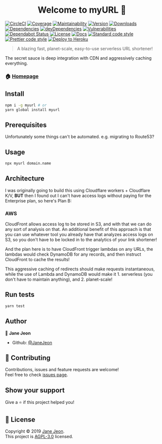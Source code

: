 <h1 align="center">Welcome to myURL 👋</h1>

[![CircleCI](https://img.shields.io/circleci/build/github/JaneJeon/myURL)](https://circleci.com/gh/JaneJeon/myURL)
[![Coverage](https://codecov.io/gh/JaneJeon/myurl/branch/master/graph/badge.svg)](https://codecov.io/gh/JaneJeon/myurl)
[![Maintainability](https://api.codeclimate.com/v1/badges/075998f9f2125e6b7961/maintainability)](https://codeclimate.com/github/JaneJeon/myURL/maintainability)
[![Version](https://img.shields.io/npm/v/myurl)](https://www.npmjs.com/package/myurl)
[![Downloads](https://img.shields.io/npm/dt/myurl)](https://www.npmjs.com/package/myurl)
[![Dependencies](https://img.shields.io/david/JaneJeon/myurl)](https://david-dm.org/JaneJeon/myurl)
[![devDependencies](https://img.shields.io/david/dev/JaneJeon/myurl)](https://david-dm.org/JaneJeon/myurl?type=dev)
[![Vulnerabilities](https://snyk.io//test/github/JaneJeon/myURL/badge.svg?targetFile=package.json)](https://snyk.io//test/github/JaneJeon/myURL?targetFile=package.json)
[![Dependabot Status](https://api.dependabot.com/badges/status?host=github&repo=JaneJeon/myURL)](https://dependabot.com)
[![License](https://img.shields.io/npm/l/myurl)](https://github.com/JaneJeon/myURL/blob/master/LICENSE)
[![Docs](https://img.shields.io/badge/docs-github-blue)](https://janejeon.github.io/myURL)
[![Standard code style](https://img.shields.io/badge/code_style-standard-brightgreen.svg)](https://standardjs.com)
[![Prettier code style](https://img.shields.io/badge/code_style-prettier-ff69b4.svg)](https://github.com/prettier/prettier)
[![Deploy to Heroku](https://img.shields.io/badge/deploy%20to-heroku-6762a6)](https://heroku.com/deploy)

> A blazing fast, planet-scale, easy-to-use serverless URL shortener!

The secret sauce is deep integration with CDN and aggressively caching everything.

### 🏠 [Homepage](https://github.com/JaneJeon/myURL)

## Install

```sh
npm i -g myurl # or
yarn global install myurl
```

## Prerequisites

Unfortunately some things can't be automated. e.g. migrating to Route53?

## Usage

```sh
npx myurl domain.name
```

## Architecture

I was originally going to build this using Cloudflare workers + Cloudflare K/V,
**BUT** then I found out I can't have access logs without paying for the Enterprise plan, so here's Plan B:

### AWS

CloudFront allows access log to be stored in S3, and with that we can do any sort of analysis on that.
An additional benefit of this approach is that you can use whatever tool you already have that analyzes access logs on S3, so you don't have to be locked in to the analytics of your link shortener!

And the plan here is to have CloudFront trigger lambdas on any URLs, the lambdas would check DynamoDB for any records, and then instruct CloudFront to cache the results!

This aggressive caching of redirects should make requests instantaneous, while the use of Lambda and DynamoDB would make it 1. serverless (you don't have to maintain anything), and 2. planet-scale!

## Run tests

```sh
yarn test
```

## Author

👤 **Jane Jeon**

- Github: [@JaneJeon](https://github.com/JaneJeon)

## 🤝 Contributing

Contributions, issues and feature requests are welcome!  
Feel free to check [issues page](https://github.com/JaneJeon/myURL/issues).

## Show your support

Give a ⭐️ if this project helped you!

## 📝 License

Copyright © 2019 [Jane Jeon](https://github.com/JaneJeon).<br />
This project is [AGPL-3.0](https://github.com/JaneJeon/myURL/blob/master/LICENSE) licensed.
